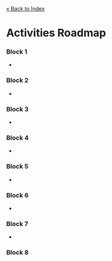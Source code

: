 [« Back to Index](../../README.md)

# Activities Roadmap

### Block 1

- 

### Block 2

-

### Block 3

-

### Block 4

-

### Block 5

-

### Block 6

-

### Block 7

-

### Block 8
